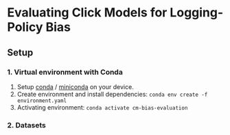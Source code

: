 # Evaluating Click Models for Logging-Policy Bias
## Setup
### 1. Virtual environment with Conda 
1. Setup [conda](https://www.anaconda.com/) / [miniconda](https://docs.conda.io/en/latest/miniconda.html) on your device.
2. Create environment and install dependencies: `conda env create -f environment.yaml`
3. Activating environment: `conda activate cm-bias-evaluation`

### 2. Datasets

